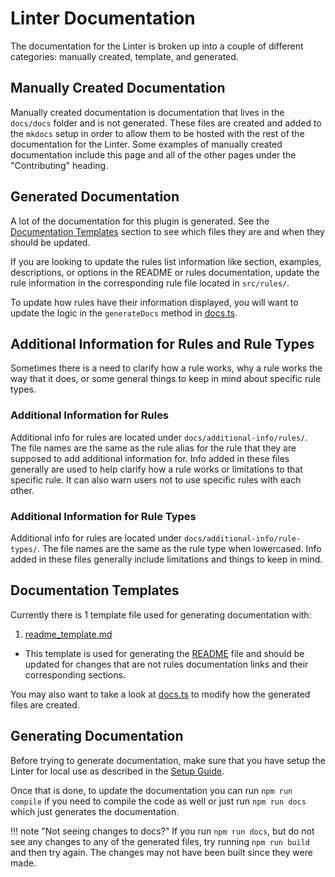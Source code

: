 # Linter Documentation

The documentation for the Linter is broken up into a couple of different categories: manually created, template, and generated.

## Manually Created Documentation

Manually created documentation is documentation that lives in the `docs/docs` folder and is not generated. These files are
created and added to the `mkdocs` setup in order to allow them to be hosted with the rest of the documentation for the Linter.
Some examples of manually created documentation include this page and all of the other pages under the "Contributing" heading.

## Generated Documentation

A lot of the documentation for this plugin is generated. See the [Documentation Templates](#documentation-templates) 
section to see which files they are and when they should be updated.

If you are looking to update the rules list information like section, examples, descriptions, or options in the README
or rules documentation, update the rule information in the corresponding rule file located in `src/rules/`.

To update how rules have their information displayed, you will want to update the logic in the `generateDocs` method in 
[docs.ts](https://github.com/platers/obsidian-linter/blob/master/src/docs.ts).

## Additional Information for Rules and Rule Types

Sometimes there is a need to clarify how a rule works, why a rule works the way that it does, or some general things to keep in
mind about specific rule types.

### Additional Information for Rules

Additional info for rules are located under `docs/additional-info/rules/`. The file names are the same as the rule alias for
the rule that they are supposed to add additional information for. Info added in these files generally are used to help clarify
how a rule works or limitations to that specific rule. It can also warn users not to use specific rules with each other.

### Additional Information for Rule Types

Additional info for rules are located under `docs/additional-info/rule-types/`. The file names are the same as the rule type
when lowercased. Info added in these files generally include limitations and things to keep in mind.

## Documentation Templates

Currently there is 1 template file used for generating documentation with:

1. [readme_template.md](https://github.com/platers/obsidian-linter/blob/master/docs/templates/readme_template.md)
  - This template is used for generating the [README](https://github.com/platers/obsidian-linter/blob/master/README.md) file and should be updated for changes that are not rules documentation links and their corresponding sections.

You may also want to take a look at [docs.ts](https://github.com/platers/obsidian-linter/blob/master/src/docs.ts) to modify how the generated files are created.

## Generating Documentation

Before trying to generate documentation, make sure that you have setup the Linter for local use as described in the [Setup Guide](getting-setup.md).

Once that is done, to update the documentation you can run `npm run compile` if you need to compile the code as well or
just run `npm run docs` which just generates the documentation.

!!! note "Not seeing changes to docs?"
    If you run `npm run docs`, but do not see any changes to any of the generated files, try running `npm run build` and then
    try again. The changes may not have been built since they were made.
